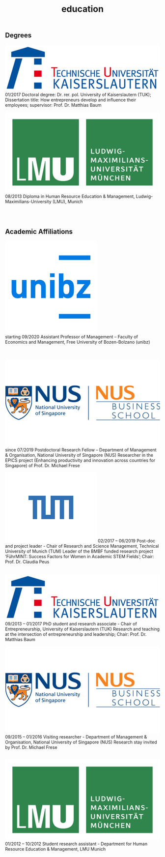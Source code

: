 ﻿---
title: "education"
bg: orange
color: black
fa-icon: university
---

## Degrees

<img alt="TUK" src="./img/Tu_kaiserslautern.svg" class="logos"> 01/2017 Doctoral degree: Dr. rer. pol.
University of Kaiserslautern (TUK); Dissertation title: How entrepreneurs develop and influence their employees; supervisor: Prof. Dr. Matthias Baum

<img alt="LMU" src="./img/LMU Logo.png" class="logos"> 08/2013 Diploma in Human Resource Education & Management, Ludwig-Maximilians-University (LMU), Munich

<br/> <br/> 

## Academic Affiliations

<img alt="unibz" src="./img/unibz.png" class="logos"> <br/> starting 09/2020	Assistant Professor of Management – Faculty of Economics and Management, Free University of Bozen-Bolzano (unibz) <br/> <br/> <br/>

<img alt="NUS" src="./img/NUS Logo.png" class="logos"> since 07/2019	Postdoctoral Research Fellow – Department of Management & Organisation, National University of Singapore (NUS)
Researcher in the EPICS project (Enhancing productivity and innovation across countries for Singapore) of Prof. Dr. Michael Frese

<img alt="TUM" src="./img/TUM.svg" class="logos"> 02/2017 – 06/2019	Post-doc and project leader - Chair of Research and Science Management, Technical University of Munich (TUM)
Leader of the BMBF funded research project ‘FührMINT: Success Factors for Women in Academic STEM Fields’; Chair: Prof. Dr. Claudia Peus	<br/><br/>

<img alt="TUK" src="./img/Tu_kaiserslautern.svg" class="logos"> 09/2013 – 01/2017	PhD student and research associate - Chair of Entrepreneurship, University of Kaiserslautern (TUK)
Research and teaching at the intersection of entrepreneurship and leadership; Chair: Prof. Dr. Matthias Baum <br/> 

<img alt="NUS" src="./img/NUS Logo.png" class="logos"> 09/2015 – 01/2016	Visiting researcher - Department of Management & Organisation, National University of Singapore (NUS)
Research stay invited by Prof. Dr. Michael Frese <br/> <br/> 

<img alt="LMU" src="./img/LMU Logo.png" class="logos"> 01/2012 – 10/2012	Student research assistant - Department for Human Resource Education & Management, LMU Munich

